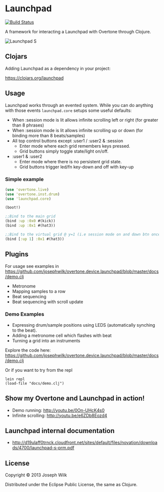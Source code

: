 # Launchpad

[![Build Status](https://travis-ci.org/josephwilk/overtone.device.launchpad.png)](https://travis-ci.org/josephwilk/overtone.device.launchpad)

A framework for interacting a Launchpad with Overtone through Clojure.

![Launchpad S](http://s24.postimg.org/tn4w9d7j5/687474703a2f2f7331302e706f7374696d672e6f72672f6d.jpg)

## Clojars

Adding Launchpad as a dependency in your project:

https://clojars.org/launchpad

## Usage

Launchpad works through an evented system. While you can do anything with those events `launchpad.core` setups some
useful defaults:

* When :session mode is lit allows infinite scrolling left or right (for greater than 8 phrases)
* When :session mode is lit allows infinite scrolling up or down (for binding more than 8 beats/samples)
* All top control buttons except :user1 / :user2 & :session
  * Enter mode where each grid remembers keys pressed.
  * Grid buttons simply toggle state/light on/off.
* :user1 & :user2
  * Enter mode where there is no persistent grid state.
  * Grid buttons trigger led/fn key-down and off with key-up

### Simple example

```clojure
(use 'overtone.live)
(use 'overtone.inst.drum)
(use 'launchpad.core)

(boot!)

;;Bind to the main grid
(bind :up :0x0 #(kick))
(bind :up :0x1 #(hat3))

;;Bind to the virtual grid @ y=1 (i.e session mode on and down btn once)
(bind [:up 1] :0x1 #(hat3))
```

## Plugins

For usage see examples in https://github.com/josephwilk/overtone.device.launchpad/blob/master/docs/demo.clj

* Metronome 
* Mapping samples to a row
* Beat sequencing
* Beat sequencing with scroll update

### Demo Examples

* Expressing drum/sample positions using LEDS (automatically synching to the beat).
* Adding a metronome cell which flashes with beat
* Turning a grid into an instruments

Explore the code here: https://github.com/josephwilk/overtone.device.launchpad/blob/master/docs/demo.clj

Or if you want to try from the repl

```
lein repl
(load-file "docs/demo.clj")
```

## Show my Overtone and Launchpad in action!

* Demo running: http://youtu.be/0On-UHcK4s0
* Infinite scrolling: http://youtu.be/e6ZDb8Eozd4 

## Launchpad internal documentation

* http://d19ulaff0trnck.cloudfront.net/sites/default/files/novation/downloads/4700/launchpad-s-prm.pdf

## License

Copyright © 2013 Joseph Wilk

Distributed under the Eclipse Public License, the same as Clojure.
